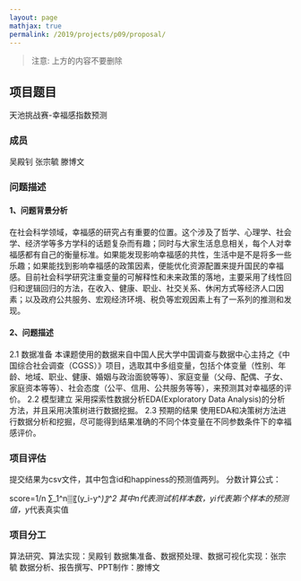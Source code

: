 ```yaml
---
layout: page
mathjax: true
permalink: /2019/projects/p09/proposal/
---
```


> 注意: 上方的内容不要删除

## 项目题目 
天池挑战赛-幸福感指数预测

### 成员
吴殿钊
张宗毓
滕博文


### 问题描述

#### 1、问题背景分析
在社会科学领域，幸福感的研究占有重要的位置。这个涉及了哲学、心理学、社会学、经济学等多方学科的话题复杂而有趣；同时与大家生活息息相关，每个人对幸福感都有自己的衡量标准。如果能发现影响幸福感的共性，生活中是不是将多一些乐趣；如果能找到影响幸福感的政策因素，便能优化资源配置来提升国民的幸福感。目前社会科学研究注重变量的可解释性和未来政策的落地，主要采用了线性回归和逻辑回归的方法，在收入、健康、职业、社交关系、休闲方式等经济人口因素；以及政府公共服务、宏观经济环境、税负等宏观因素上有了一系列的推测和发现。
#### 2、问题描述

2.1 数据准备
本课题使用的数据来自中国人民大学中国调查与数据中心主持之《中国综合社会调查（CGSS）》项目，选取其中多组变量，包括个体变量（性别、年龄、地域、职业、健康、婚姻与政治面貌等等）、家庭变量（父母、配偶、子女、家庭资本等等）、社会态度（公平、信用、公共服务等等），来预测其对幸福感的评价。
2.2 模型建立
采用探索性数据分析EDA(Exploratory Data Analysis)的分析方法，并且采用决策树进行数据挖掘。
2.3 预期的结果
使用EDA和决策树方法进行数据分析和挖掘，尽可能得到结果准确的不同个体变量在不同参数条件下的幸福感评价。
### 项目评估
提交结果为csv文件，其中包含id和happiness的预测值两列。
分数计算公式：
	
score=1/n ∑_1^n▒〖(y_i-y^*)〗^2 
其中n代表测试机样本数，yi代表第i个样本的预测值，y*代表真实值

### 项目分工
算法研究、算法实现：吴殿钊
	数据集准备、数据预处理、数据可视化实现：张宗毓
	数据分析、报告撰写、PPT制作：滕博文
